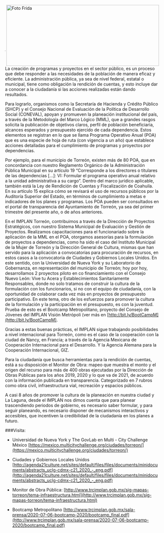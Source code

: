 <p>
   <a title="ir a Otras Publicaciones" href="http://www.trcimplan.gob.mx/autores/frida-valeria-garcia-gutierrez.html"><img class="img-responsive contenido-imagen" src="../imagenes/128/lic-frida-valeria-garcia-gutierrez-top2.png" align="right" alt="Foto Frida" width="500" height="200"></a>

</p>
</br></br></br></br></br></br></br></br>


---

La creación de programas y proyectos en el sector público, es un proceso que debe responder a las necesidades de la población de manera eficaz y eficiente. La administración pública, ya sea de nivel federal, estatal o municipal, tiene como obligación la rendición de cuentas, y esto incluye dar a conocer a la ciudadanía si las acciones realizadas están dando resultados.

Para lograrlo, organismos como la Secretaría de Hacienda y Crédito Público (SHCP) y el Consejo Nacional de Evaluación de la Política de Desarrollo Social (CONEVAL), apoyan y promueven la planeación institucional del país, a través de la Metodología del Marco Lógico (MML), que a grandes rasgos solicita la publicación de objetivos claros, perfil de población beneficiaria, alcances esperados y presupuesto ejercido de cada dependencia. Estos elementos se registran en lo que se llama Programa Operativo Anual (POA) que es una especie de hoja de ruta (con vigencia a un año) que establece acciones detalladas para el cumplimiento de programas y proyectos por dependencias.

Por ejemplo, para el municipio de Torreón, existen más de 80 POA, que en concordancia con nuestro Reglamento Orgánico de la Administración Pública Municipal en su artículo 19 “Corresponde a los directores o titulares de las dependencias [...]:  VI: Formular el programa operativo anual relativo a la unidad administrativa a su cargo”. Dentro del marco jurídico aplicable, también está la Ley de Rendición de Cuentas y Fiscalización de Coahuila. En su artículo 15 explica cómo se revisará el uso de recursos públicos por la Auditoría Superior del Estado, en términos de cumplimiento a metas e indicadores de los planes y programas. Los POA pueden ser consultados en el portal de transparencia del Ayuntamiento de Torreón, ya sea del primer trimestre del presente año, o de años anteriores.

En el IMPLAN Torreón, contribuimos a través de la Dirección de Proyectos Estratégicos, con nuestro Sistema Municipal de Evaluación y Gestión de Proyectos. Realizamos capacitaciones para el funcionariado sobre la aplicación de la MML en el POA, otorgamos asesorías para la formulación de proyectos a dependencias, como ha sido el caso del Instituto Municipal de la Mujer de Torreón y la Dirección General de Cultura, mismas que han servido para la aplicación a convocatorias para procuración de recursos, en estos casos a la convocatoria de Ciudades y Gobiernos Locales Unidos. En este sentido, con la Universidad de Nueva York y su Laboratorio de Gobernanza, en representación del municipio de Torreón; hoy por hoy, desarrollamos 2 proyectos piloto en co financiamiento con el Consejo Nuevo León: Vive tu Acera y Establecimientos Sanitariamente Responsables, donde no solo tratamos de construir la cultura de la formulación con los funcionarios, si no con el equipo de ciudadanía, con la oportunidad de colaborar cada vez más en proyectos de presupuesto participativo. En este tema, otro de los esfuerzos para promover la cultura de la formulación y la participación en el presupuesto, es con la juventud. Prueba de esto es el Bootcamp Metropolitano, proyecto del Consejo de Jóvenes del IMPLAN Visión Metrópoli (ver más en [http://bit.ly/BootCampM](http://bit.ly/BootCampM).

Gracias a estas buenas prácticas, el IMPLAN sigue trabajando posibilidades a nivel internacional para Torreón, como es el caso de la cooperación con la ciudad de Nancy, en Francia; a través de la Agencia Mexicana de Cooperación Internacional para el Desarrollo. Y la Agencia Alemana para la Cooperación Internacional, GIZ.

Para la ciudadanía que busca herramientas para la rendición de cuentas, está a su disposición el Monitor de Obra: mapeo que muestra el monto y el origen del recurso para más de 400 obras ejecutadas por la Dirección de Obras Públicas para los años 2019, 2020 y lo que va de 2021, de acuerdo con la información publicada en transparencia. Categorizado en 7 rubros como obra civil, infraestructura vial, recreación y espacios públicos.

A casi 8 años de promover la cultura de la planeación en nuestra ciudad y La Laguna, desde el IMPLAN nos dimos cuenta que para planear trascendiendo periodos de gobierno, es necesario saber formular, y para seguir planeando, es necesario disponer de mecanismos interactivos y accesibles, que incentiven la credibilidad de la ciudadanía en los planes a futuro.




###Visita:

- Universidad de Nueva York y The GovLab en Multi - City Challenge México
[https://mexico.multicitychallenge.org/ciudades/torreon/](https://mexico.multicitychallenge.org/ciudades/torreon/)

- Ciudades y Gobiernos Locales Unidos
[http://agenda21culture.net/sites/default/files/files/documents/minidocuments/abstracts_uclg-cdmx-c21_2020_-_eng.pdf](http://agenda21culture.net/sites/default/files/files/documents/minidocuments/abstracts_uclg-cdmx-c21_2020_-_eng.pdf)

- Monitor de Obra Pública:
[http://www.trcimplan.gob.mx/sig-mapas-torreon/tema-infraestructura.html](http://www.trcimplan.gob.mx/sig-mapas-torreon/tema-infraestructura.html)

- Bootcamp Metropolitano
[http://www.trcimplan.gob.mx/sala-prensa/2020-07-06-bootcamp-2020/bootcamp_final.pdf](http://www.trcimplan.gob.mx/sala-prensa/2020-07-06-bootcamp-2020/bootcamp_final.pdf)
